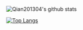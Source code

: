 ![Qian201304's github stats](https://github-readme-stats.vercel.app/api?username=Qian201304&show_icons=true&theme=tokyonight)

[![Top Langs](https://github-readme-stats.vercel.app/api/top-langs/?username=Qian201304&layout=compact)](https://github.com/anuraghazra/github-readme-stats)

